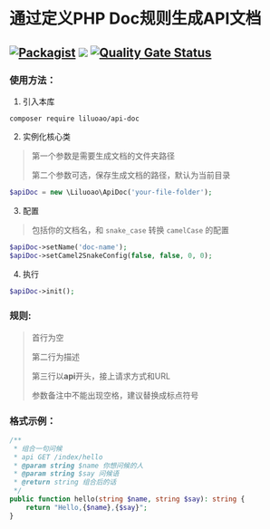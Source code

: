 # 通过定义PHP Doc规则生成API文档
[![Packagist](https://img.shields.io/packagist/v/liluoao/api-doc.svg)](https://packagist.org/packages/liluoao/api-doc) 
[![](https://github.styleci.io/repos/120990562/shield?branch=master)](https://github.styleci.io/analyses/qr6mbV#)
[![Quality Gate Status](https://sonarcloud.io/api/project_badges/measure?project=liluoao_api-doc&metric=alert_status)](https://sonarcloud.io/dashboard?id=liluoao_api-doc)
----

### 使用方法：

1. 引入本库
```
composer require liluoao/api-doc
```

2. 实例化核心类
>第一个参数是需要生成文档的文件夹路径
>
>第二个参数可选，保存生成文档的路径，默认为当前目录
```php
$apiDoc = new \Liluoao\ApiDoc('your-file-folder');
```

3. 配置
>包括你的文档名，和 `snake_case` 转换 `camelCase` 的配置
```php
$apiDoc->setName('doc-name');
$apiDoc->setCamel2SnakeConfig(false, false, 0, 0);
```

4. 执行
```php
$apiDoc->init();
```
### 规则:

>首行为空
>
>第二行为描述
>
>第三行以**api**开头，接上请求方式和URL
>
>参数备注中不能出现空格，建议替换成标点符号

### 格式示例：

```php
/**
 * 组合一句问候
 * api GET /index/hello
 * @param string $name 你想问候的人
 * @param string $say 问候语
 * @return string 组合后的话
 */
public function hello(string $name, string $say): string {
    return "Hello,{$name},{$say}";
}
```
